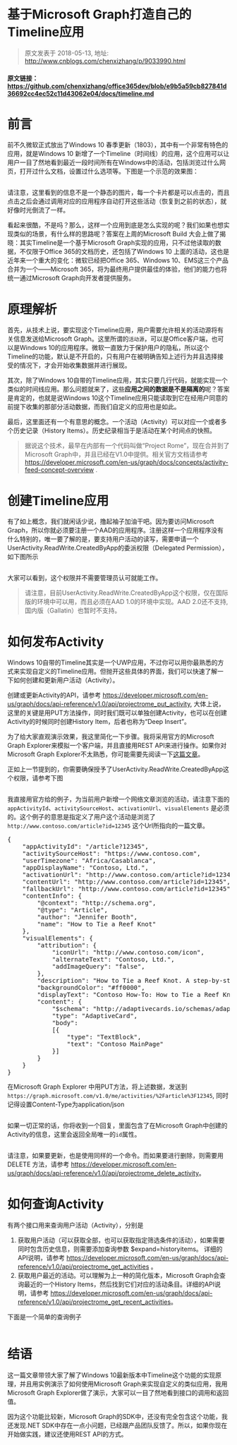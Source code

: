 # 基于Microsoft Graph打造自己的Timeline应用 
> 原文发表于 2018-05-13, 地址: http://www.cnblogs.com/chenxizhang/p/9033990.html 


<h4>原文链接：<a title="https://github.com/chenxizhang/office365dev/blob/e9b5a59cb827841d36692cc4ec52c11d43062e04/docs/timeline.md" href="https://github.com/chenxizhang/office365dev/blob/e9b5a59cb827841d36692cc4ec52c11d43062e04/docs/timeline.md">https://github.com/chenxizhang/office365dev/blob/e9b5a59cb827841d36692cc4ec52c11d43062e04/docs/timeline.md</a>&nbsp;</h4><h1>前言</h1><p>前不久微软正式放出了Windows 10 春季更新（1803），其中有一个非常有特色的应用，就是Windows 10 新增了一个Timeline（时间线）的应用，这个应用可以让用户一目了然地看到最近一段时间所有在Windows中的活动，包括浏览过什么网页，打开过什么文档，设置过什么选项等。下图是一个示范的效果图：<p><a href="https://github.com/chenxizhang/office365dev/blob/e9b5a59cb827841d36692cc4ec52c11d43062e04/docs/images/2018-05-13-22-16-10.png"><img alt="" src="https://github.com/chenxizhang/office365dev/raw/e9b5a59cb827841d36692cc4ec52c11d43062e04/docs/images/2018-05-13-22-16-10.png"></a><p>请注意，这里看到的信息不是一个静态的图片，每一个卡片都是可以点击的，而且点击之后会通过调用对应的应用程序自动打开这些活动（恢复到之前的状态），就好像时光倒流了一样。<p>看起来很酷，不是吗？那么，这样一个应用到底是怎么实现的呢？我们如果也想实现类似的场景，有什么样的思路呢？答案在上周的Microsoft Build 大会上做了揭晓：其实Timeline是一个基于Microsoft Graph实现的应用，只不过他读取的数据，不仅限于Office 365的文档历史，还包括了Windows 10 上面的活动，这也是近年来一个重大的变化：微软已经把Office 365、Windows 10、EMS这三个产品合并为一个——Microsoft 365，将为最终用户提供最佳的体验，他们的能力也将统一通过Microsoft Graph向开发者提供服务。<h1>原理解析</h1><p>首先，从技术上说，要实现这个Timeline应用，用户需要允许相关的活动源将有关信息发送给Microsoft Graph。这里所谓的<code>活动源</code>，可以是Office客户端，也可以是Windows 10的应用程序。微软一直致力于保护用户的隐私，所以这个Timeline的功能，默认是不开启的，只有用户在被明确告知上述行为并且选择接受的情况下，才会开始收集数据并进行展现。<p>其次，除了Windows 10自带的Timeline应用，其实只要几行代码，就能实现一个类似的时间线应用。那么问题就来了，这些<strong>应用之间的数据是不是隔离的</strong>呢？答案是肯定的，也就是说Windows 10这个Timeline应用只能读取到它在经用户同意的前提下收集的那部分活动数据，而我们自定义的应用也是如此。<p>最后，这里面还有一个有意思的概念。一个活动（Activity）可以对应一个或者多个历史记录（History Items）。历史纪录相当于是活动在某个时间点的快照。<blockquote><p>据说这个技术，最早在内部有一个代码叫做“Project Rome”，现在合并到了Microsoft Graph中，并且已经在V1.0中提供。相关官方文档请参考 <a href="https://developer.microsoft.com/en-us/graph/docs/concepts/activity-feed-concept-overview">https://developer.microsoft.com/en-us/graph/docs/concepts/activity-feed-concept-overview</a> .</p></blockquote><h1>创建Timeline应用</h1><p>有了如上概念，我们就闲话少说，撸起袖子加油干吧。因为要访问Microsoft Graph，所以你就必须要注册一个AAD的应用程序。注册这样一个应用程序没有什么特别的，唯一要了解的是，要支持用户活动的读写，需要申请一个UserActivity.ReadWrite.CreatedByApp的委派权限（Delegated Permission），如下图所示<p><a href="https://github.com/chenxizhang/office365dev/blob/e9b5a59cb827841d36692cc4ec52c11d43062e04/docs/images/2018-05-13-22-47-02.png"><img alt="" src="https://github.com/chenxizhang/office365dev/raw/e9b5a59cb827841d36692cc4ec52c11d43062e04/docs/images/2018-05-13-22-47-02.png"></a><p>大家可以看到，这个权限并不需要管理员认可就能工作。<blockquote><p>请注意，目前UserActivity.ReadWrite.CreatedByApp这个权限，仅在国际版的环境中可以用，而且必须在AAD 1.0的环境中实现。AAD 2.0还不支持,国内版（Gallatin）也暂时不支持。</p></blockquote><h1>如何发布Activity</h1><p>Windows 10自带的Timeline其实是一个UWP应用，不过你可以用你最熟悉的方式来实现自定义的Timeline应用。但抛开这些具体的界面，我们可以快速了解一下如何创建和更新用户活动（Activity）。<p>创建或更新Activity的API，请参考 <a href="https://developer.microsoft.com/en-us/graph/docs/api-reference/v1.0/api/projectrome_put_activity">https://developer.microsoft.com/en-us/graph/docs/api-reference/v1.0/api/projectrome_put_activity</a>, 大体上说，这里的关键是用PUT方法操作，同时我们既可以单独创建Activity，也可以在创建Activity的时候同时创建History Item，后者也称为“Deep Insert”。<p>为了给大家直观演示效果，我这里简化一下步骤。我将采用官方的Microsoft Graph Explorer来模拟一个客户端，并且直接用REST API来进行操作。如果你对Microsoft Graph Explorer不太熟悉，你可能需要先阅读一下<a href="https://github.com/chenxizhang/office365dev/blob/e9b5a59cb827841d36692cc4ec52c11d43062e04/docs/graphexplorer.md">这篇文章</a>。<p>正如上一节提到的，你需要确保授予了UserActivity.ReadWrite.CreatedByApp这个权限，请参考下图<p><a href="https://github.com/chenxizhang/office365dev/blob/e9b5a59cb827841d36692cc4ec52c11d43062e04/docs/images/2018-05-13-22-54-13.png"><img alt="" src="https://github.com/chenxizhang/office365dev/raw/e9b5a59cb827841d36692cc4ec52c11d43062e04/docs/images/2018-05-13-22-54-13.png"></a><p>我直接用官方给的例子，为当前用户新增一个网络文章浏览的活动，请注意下面的<code>appActivityId</code>、<code>activitySourceHost</code>、<code>activationUrl</code>、<code>visualElements</code> 是必须的。这个例子的意思是指定义了用户这个活动是浏览了 <code>http://www.contoso.com/article?id=12345</code> 这个Url所指向的一篇文章。<pre>{
    "appActivityId": "/article?12345",
    "activitySourceHost": "https://www.contoso.com",
    "userTimezone": "Africa/Casablanca",
    "appDisplayName": "Contoso, Ltd.",
    "activationUrl": "http://www.contoso.com/article?id=12345",
    "contentUrl": "http://www.contoso.com/article?id=12345",
    "fallbackUrl": "http://www.contoso.com/article?id=12345",
    "contentInfo": {
        "@context": "http://schema.org",
        "@type": "Article",
        "author": "Jennifer Booth",
        "name": "How to Tie a Reef Knot"
    },
    "visualElements": {
        "attribution": {
            "iconUrl": "http://www.contoso.com/icon",
            "alternateText": "Contoso, Ltd.",
            "addImageQuery": "false",
        },
        "description": "How to Tie a Reef Knot. A step-by-step visual guide to the art of nautical knot-tying.",
        "backgroundColor": "#ff0000",
        "displayText": "Contoso How-To: How to Tie a Reef Knot",
        "content": {
            "$schema": "http://adaptivecards.io/schemas/adaptive-card.json",
            "type": "AdaptiveCard",
            "body":
            [{
                "type": "TextBlock",
                "text": "Contoso MainPage"
            }]
        }
    }
}
</pre><p>在Microsoft Graph Explorer 中用PUT方法，将上述数据，发送到<code>https://graph.microsoft.com/v1.0/me/activities/%2Farticle%3F12345</code>, 同时记得设置Content-Type为application/json<p><a href="https://github.com/chenxizhang/office365dev/blob/e9b5a59cb827841d36692cc4ec52c11d43062e04/docs/images/2018-05-13-23-01-36.png"><img alt="" src="https://github.com/chenxizhang/office365dev/raw/e9b5a59cb827841d36692cc4ec52c11d43062e04/docs/images/2018-05-13-23-01-36.png"></a><p>如果一切正常的话，你将收到一个回复，里面包含了在Microsoft Graph中创建的Activity的信息，这里会返回全局唯一的<code>id</code>属性。<p><a href="https://github.com/chenxizhang/office365dev/blob/e9b5a59cb827841d36692cc4ec52c11d43062e04/docs/images/2018-05-13-23-03-20.png"><img alt="" src="https://github.com/chenxizhang/office365dev/raw/e9b5a59cb827841d36692cc4ec52c11d43062e04/docs/images/2018-05-13-23-03-20.png"></a><p>请注意，如果要更新，也是使用同样的一个命令。而如果要进行删除，则需要用 DELETE 方法，请参考 <a href="https://developer.microsoft.com/en-us/graph/docs/api-reference/v1.0/api/projectrome_delete_activity">https://developer.microsoft.com/en-us/graph/docs/api-reference/v1.0/api/projectrome_delete_activity</a>。<h1>如何查询Activity</h1><p>有两个接口用来查询用户活动（Activity），分别是<ol><li>获取用户活动（可以获取全部，也可以获取指定筛选条件的活动），如果需要同时包含历史信息，则需要添加查询参数 $expand=historyitems。 详细的API说明，请参考 <a href="https://developer.microsoft.com/en-us/graph/docs/api-reference/v1.0/api/projectrome_get_activities">https://developer.microsoft.com/en-us/graph/docs/api-reference/v1.0/api/projectrome_get_activities</a> 。
<li>获取用户最近的活动。可以理解为上一种的简化版本，Microsoft Graph会查询最近的一个History Items，然后找到它们对应的活动条目。详细的API说明，请参考 <a href="https://developer.microsoft.com/en-us/graph/docs/api-reference/v1.0/api/projectrome_get_recent_activities">https://developer.microsoft.com/en-us/graph/docs/api-reference/v1.0/api/projectrome_get_recent_activities</a>。</li></ol><p>下面是一个简单的查询例子<p><a href="https://github.com/chenxizhang/office365dev/blob/e9b5a59cb827841d36692cc4ec52c11d43062e04/docs/images/2018-05-13-23-15-40.png"><img alt="" src="https://github.com/chenxizhang/office365dev/raw/e9b5a59cb827841d36692cc4ec52c11d43062e04/docs/images/2018-05-13-23-15-40.png"></a><h1>结语</h1><p>这一篇文章带领大家了解了Windows 10最新版本中Timeline这个功能的实现原理，并且用实例演示了如何使用Microsoft Graph来实现自定义的类似应用，我用Microsoft Graph Explorer做了演示，大家可以一目了然地看到接口的调用和返回值。<p>因为这个功能比较新，Microsoft Graph的SDK中，还没有完全包含这个功能，我还发现.NET SDK中存在一点小问题，已经跟产品团队反馈了。所以，如果你现在开始做实践，建议还使用REST API的方式。